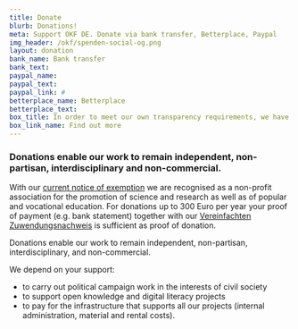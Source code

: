 ```yaml
---
title: Donate
blurb: Donations!
meta: Support OKF DE. Donate via bank transfer, Betterplace, Paypal
img_header: /okf/spenden-social-og.png
layout: donation
bank_name: Bank transfer
bank_text:
paypal_name:
paypal_text:
paypal_link: #
betterplace_name: Betterplace
betterplace_text:
box_title: In order to meet our own transparency requirements, we have compiled the most important transparency information
box_link_name: Find out more
---
```


### Donations enable our work to remain independent, non-partisan, interdisciplinary and non-commercial.

With our [current notice of exemption](https://okfn.de/files/documents/Freistellungsbescheid2020.pdf) we are recognised as a non-profit association for the promotion of science and research as well as of popular and vocational education. For donations up to 300 Euro per year your proof of payment (e.g. bank statement) together with our [Vereinfachten Zuwendungsnachweis](https://okfn.de/files/documents/2021_OKF_vereinfachteZuwendungsbest.pdf) is sufficient as proof of donation.

Donations enable our work to remain independent, non-partisan, interdisciplinary, and non-commercial.

We depend on your support:

* to carry out political campaign work in the interests of civil society
* to support open knowledge and digital literacy projects
* to pay for the infrastructure that supports all our projects (internal administration, material and rental costs).
